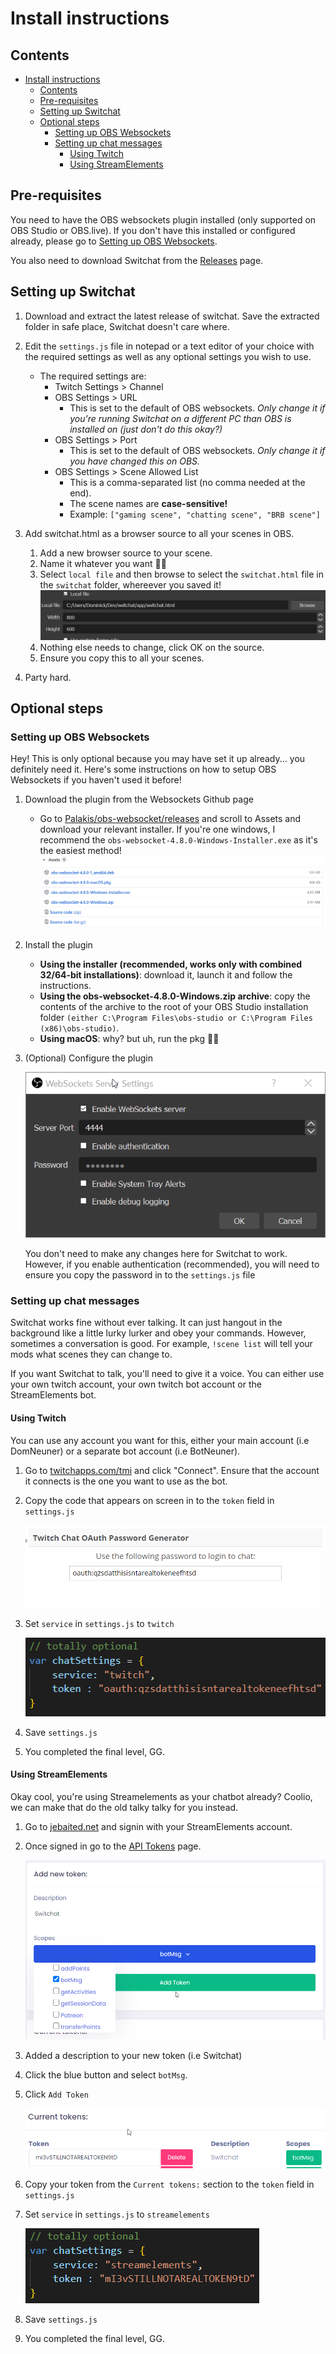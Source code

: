 # Install instructions

## Contents
- [Install instructions](#install-instructions)
  - [Contents](#contents)
  - [Pre-requisites](#pre-requisites)
  - [Setting up Switchat](#setting-up-switchat)
  - [Optional steps](#optional-steps)
    - [Setting up OBS Websockets](#setting-up-obs-websockets)
    - [Setting up chat messages](#setting-up-chat-messages)
      - [Using Twitch](#using-twitch)
      - [Using StreamElements](#using-streamelements)

## Pre-requisites

You need to have the OBS websockets plugin installed (only supported on OBS Studio or OBS.live). If you don't have this installed or configured already, please go to [Setting up OBS Websockets](#setting-up-obs-websockets).

You also need to download Switchat from the [Releases](#) page.

## Setting up Switchat

1. Download and extract the latest release of switchat. Save the extracted folder in safe place, Switchat doesn't care where.

1. Edit the `settings.js` file in notepad or a text editor of your choice with the required settings as well as any optional settings you wish to use.
   *  The required settings are:
      *  Twitch Settings > Channel
      *  OBS Settings > URL
         * This is set to the default of OBS websockets. *Only change it if you're running Switchat on a different PC than OBS is installed on (just don't do this okay?)*
      *  OBS Settings > Port
         * This is set to the default of OBS websockets. *Only change it if you have changed this on OBS.*
      *  OBS Settings > Scene Allowed List
         * This is a comma-separated list (no comma needed at the end).
         * The scene names are **case-sensitive!**
         * Example: `["gaming scene", "chatting scene", "BRB scene"]`

1. Add switchat.html as a browser source to all your scenes in OBS.
   1. Add a new browser source to your scene.
   1. Name it whatever you want :man_shrugging:
   1. Select `local file` and then browse to select the `switchat.html` file in the `switchat` folder, whereever you saved it!
    ![](/imgs/browser_source_properties.png?raw=true) 
   1. Nothing else needs to change, click OK on the source.
   1. Ensure you copy this to all your scenes.
1. Party hard.

## Optional steps

### Setting up OBS Websockets

Hey! This is only optional because you may have set it up already... you definitely need it. Here's some instructions on how to setup OBS Websockets if you haven't used it before!

1. Download the plugin from the Websockets Github page
   * Go to [Palakis/obs-websocket/releases](https://github.com/Palakis/obs-websocket/releases) and scroll to Assets and download your relevant installer. If you're one windows, I recommend the `obs-websocket-4.8.0-Windows-Installer.exe` as it's the easiest method!
    ![](/imgs/websocket_download.png?raw=true)
2. Install the plugin
   * **Using the installer (recommended, works only with combined 32/64-bit installations)**: download it, launch it and follow the instructions.
    * **Using the obs-websocket-4.8.0-Windows.zip archive**: copy the contents of the archive to the root of your OBS Studio installation folder `(either C:\Program Files\obs-studio or C:\Program Files (x86)\obs-studio)`.
    * **Using macOS**: why? but uh, run the pkg :man_shrugging:
3. (Optional) Configure the plugin
 
    ![](/imgs/websocket_config.png?raw=true)

    You don't need to make any changes here for Switchat to work. However, if you enable authentication (recommended), you will need to ensure you copy the password in to the `settings.js` file

### Setting up chat messages

Switchat works fine without ever talking. It can just hangout in the background like a little lurky lurker and obey your commands. However, sometimes a conversation is good. For example, `!scene list` will tell your mods what scenes they can change to.

If you want Switchat to talk, you'll need to give it a voice. You can either use your own twitch account, your own twitch bot account or the StreamElements bot.

#### Using Twitch
You can use any account you want for this, either your main account (i.e DomNeuner) or a separate bot account (i.e BotNeuner).

1. Go to [twitchapps.com/tmi](https://twitchapps.com/tmi/) and click "Connect". Ensure that the account it connects is the one you want to use as the bot.
1. Copy the code that appears on screen in to the `token` field in `settings.js`

    ![](/imgs/tmi_confirm.png?raw=true)

1. Set `service` in `settings.js` to `twitch`

    ![](/imgs/settings_twitch.png?raw=true)

1. Save `settings.js`
1. You completed the final level, GG.

#### Using StreamElements

Okay cool, you're using Streamelements as your chatbot already? Coolio, we can make that do the old talky talky for you instead.

1. Go to [jebaited.net](https://jebaited.net) and signin with your StreamElements account.
2. Once signed in go to the [API Tokens](https://jebaited.net/tokens/) page.

    ![](/imgs/jebaited_settings.png?raw=true)

1. Added a description to your new token (i.e Switchat)
1. Click the blue button and select `botMsg`.
1. Click `Add Token`

    ![](/imgs/jebaited_token.png?raw=true)

1. Copy your token from the `Current tokens:` section to the `token` field in `settings.js`
1. Set `service` in `settings.js` to `streamelements` 

    ![](/imgs/settings_se.png?raw=true)

1. Save `settings.js`
1. You completed the final level, GG.
